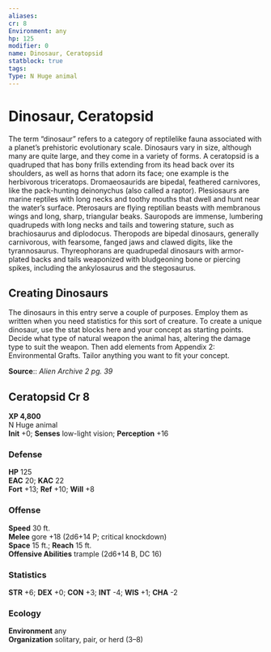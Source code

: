 ```yaml
---
aliases: 
cr: 8
Environment: any
hp: 125
modifier: 0
name: Dinosaur, Ceratopsid
statblock: true
tags: 
Type: N Huge animal  
---
```


# Dinosaur, Ceratopsid

The term “dinosaur” refers to a category of reptilelike fauna associated with a planet’s prehistoric evolutionary scale. Dinosaurs vary in size, although many are quite large, and they come in a variety of forms. A ceratopsid is a quadruped that has bony frills extending from its head back over its shoulders, as well as horns that adorn its face; one example is the herbivorous triceratops. Dromaeosaurids are bipedal, feathered carnivores, like the pack-hunting deinonychus (also called a raptor). Plesiosaurs are marine reptiles with long necks and toothy mouths that dwell and hunt near the water’s surface. Pterosaurs are flying reptilian beasts with membranous wings and long, sharp, triangular beaks. Sauropods are immense, lumbering quadrupeds with long necks and tails and towering stature, such as brachiosaurus and diplodocus. Theropods are bipedal dinosaurs, generally carnivorous, with fearsome, fanged jaws and clawed digits, like the tyrannosaurus. Thyreophorans are quadrupedal dinosaurs with armor-plated backs and tails weaponized with bludgeoning bone or piercing spikes, including the ankylosaurus and the stegosaurus.

## Creating Dinosaurs

The dinosaurs in this entry serve a couple of purposes. Employ them as written when you need statistics for this sort of creature. To create a unique dinosaur, use the stat blocks here and your concept as starting points. Decide what type of natural weapon the animal has, altering the damage type to suit the weapon. Then add elements from Appendix 2: Environmental Grafts. Tailor anything you want to fit your concept.

**Source**:: _Alien Archive 2 pg. 39_

## Ceratopsid Cr 8

**XP 4,800**  
N Huge animal  
**Init** +0; **Senses** low-light vision; **Perception** +16  

### Defense

**HP** 125  
**EAC** 20; **KAC** 22  
**Fort** +13; **Ref** +10; **Will** +8  

### Offense

**Speed** 30 ft.  
**Melee** gore +18 (2d6+14 P; critical knockdown)  
**Space** 15 ft.; **Reach** 15 ft.  
**Offensive Abilities** trample (2d6+14 B, DC 16)

### Statistics

**STR** +6; **DEX** +0; **CON** +3; **INT** -4; **WIS** +1; **CHA** -2

### Ecology

**Environment** any  
**Organization** solitary, pair, or herd (3–8)
